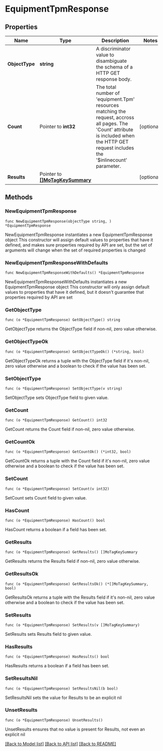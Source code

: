 # EquipmentTpmResponse

## Properties

Name | Type | Description | Notes
------------ | ------------- | ------------- | -------------
**ObjectType** | **string** | A discriminator value to disambiguate the schema of a HTTP GET response body. | 
**Count** | Pointer to **int32** | The total number of &#39;equipment.Tpm&#39; resources matching the request, accross all pages. The &#39;Count&#39; attribute is included when the HTTP GET request includes the &#39;$inlinecount&#39; parameter. | [optional] 
**Results** | Pointer to [**[]MoTagKeySummary**](MoTagKeySummary.md) |  | [optional] 

## Methods

### NewEquipmentTpmResponse

`func NewEquipmentTpmResponse(objectType string, ) *EquipmentTpmResponse`

NewEquipmentTpmResponse instantiates a new EquipmentTpmResponse object
This constructor will assign default values to properties that have it defined,
and makes sure properties required by API are set, but the set of arguments
will change when the set of required properties is changed

### NewEquipmentTpmResponseWithDefaults

`func NewEquipmentTpmResponseWithDefaults() *EquipmentTpmResponse`

NewEquipmentTpmResponseWithDefaults instantiates a new EquipmentTpmResponse object
This constructor will only assign default values to properties that have it defined,
but it doesn't guarantee that properties required by API are set

### GetObjectType

`func (o *EquipmentTpmResponse) GetObjectType() string`

GetObjectType returns the ObjectType field if non-nil, zero value otherwise.

### GetObjectTypeOk

`func (o *EquipmentTpmResponse) GetObjectTypeOk() (*string, bool)`

GetObjectTypeOk returns a tuple with the ObjectType field if it's non-nil, zero value otherwise
and a boolean to check if the value has been set.

### SetObjectType

`func (o *EquipmentTpmResponse) SetObjectType(v string)`

SetObjectType sets ObjectType field to given value.


### GetCount

`func (o *EquipmentTpmResponse) GetCount() int32`

GetCount returns the Count field if non-nil, zero value otherwise.

### GetCountOk

`func (o *EquipmentTpmResponse) GetCountOk() (*int32, bool)`

GetCountOk returns a tuple with the Count field if it's non-nil, zero value otherwise
and a boolean to check if the value has been set.

### SetCount

`func (o *EquipmentTpmResponse) SetCount(v int32)`

SetCount sets Count field to given value.

### HasCount

`func (o *EquipmentTpmResponse) HasCount() bool`

HasCount returns a boolean if a field has been set.

### GetResults

`func (o *EquipmentTpmResponse) GetResults() []MoTagKeySummary`

GetResults returns the Results field if non-nil, zero value otherwise.

### GetResultsOk

`func (o *EquipmentTpmResponse) GetResultsOk() (*[]MoTagKeySummary, bool)`

GetResultsOk returns a tuple with the Results field if it's non-nil, zero value otherwise
and a boolean to check if the value has been set.

### SetResults

`func (o *EquipmentTpmResponse) SetResults(v []MoTagKeySummary)`

SetResults sets Results field to given value.

### HasResults

`func (o *EquipmentTpmResponse) HasResults() bool`

HasResults returns a boolean if a field has been set.

### SetResultsNil

`func (o *EquipmentTpmResponse) SetResultsNil(b bool)`

 SetResultsNil sets the value for Results to be an explicit nil

### UnsetResults
`func (o *EquipmentTpmResponse) UnsetResults()`

UnsetResults ensures that no value is present for Results, not even an explicit nil

[[Back to Model list]](../README.md#documentation-for-models) [[Back to API list]](../README.md#documentation-for-api-endpoints) [[Back to README]](../README.md)


